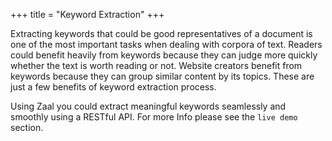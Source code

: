 +++
title = "Keyword Extraction"
+++


Extracting keywords that could be good representatives of a document is one of the most important tasks when dealing with corpora of text. Readers could benefit heavily from keywords because they can judge more quickly whether the text is worth reading or not. Website creators benefit from keywords because they can group similar content by its topics. These are just a few benefits of keyword extraction process. 

Using Zaal you could extract meaningful keywords seamlessly and smoothly using a RESTful API.
For more Info please see the `live demo` section.